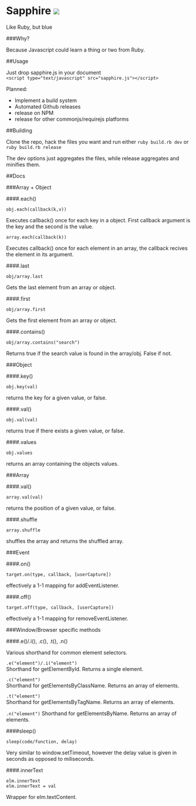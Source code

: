 Sapphire ![](http://i.imgur.com/6R9kacR.jpg)
========

Like Ruby, but blue

###Why?

Because Javascript could learn a thing or two from Ruby.

##Usage

Just drop sapphire.js in your document  
`<script type="text/javascript" src="sapphire.js"></script>`

Planned:
- Implement a build system
- Automated Github releases
- release on NPM
- release for other commonjs/requirejs platforms

##Building

Clone the repo, hack the files you want and run either `ruby build.rb dev` or `ruby build.rb release`

The dev options just aggregates the files, while release aggregates and minifies them.

##Docs

###Array + Object

####.each()

`obj.each(callback(k,v))`  

Executes callback() once for each key in a object. First callback argument is the key and the second is the value.

`array.each(callback(k))`

Executes callback() once for each element in an array, the callback recives the element in its argument. 

####.last 

`obj/array.last`

Gets the last element from an array or object.

####.first

`obj/array.first`

Gets the first element from an array or object.

####.contains()

`obj/array.contains("search")`

Returns true if the search value is found in the array/obj. False if not.

###Object

####.key()

`obj.key(val)`

returns the key for a given value, or false.

####.val()

`obj.val(val)`

returns true if there exists a given value, or false.

####.values

`obj.values`

returns an array containing the objects values.

###Array

####.val()

`array.val(val)`

returns the position of a given value, or false.

####.shuffle

`array.shuffle`

shuffles the array and returns the shuffled array.

###Event

####.on()

`target.on(type, callback, [userCapture])`

effectively a 1-1 mapping for addEventListener.

####.off()

`target.off(type, callback, [userCapture])`

effectively a 1-1 mapping for removeEventListener.

###Window/Browser specific methods

####.e()/.i(), .c(), .t(), .n()

Various shorthand for common element selectors.

`.e("element")/.i("element")`  
Shorthand for getElementById. Returns a single element.

`.c("element")`  
Shorthand for getElementsByClassName. Returns an array of elements.

`.t("element")`  
Shorthand for getElementsByTagName. Returns an array of elements.

`.n("element")`
Shorthand for getElementsByName. Returns an array of elements.

####sleep()

`sleep(code/function, delay)`

Very similar to window.setTimeout, however the delay value is given in seconds as opposed to miliseconds.

####.innerText

`elm.innerText`  
`elm.innerText = val`

Wrapper for elm.textContent.






